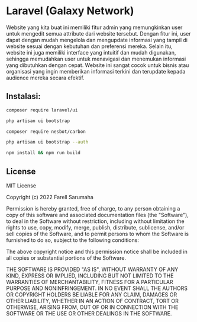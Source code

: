 
# Laravel (Galaxy Network)
Website yang kita buat ini memiliki fitur admin yang memungkinkan user untuk mengedit semua attribute dari website tersebut. Dengan fitur ini, user dapat dengan mudah mengelola dan mengupdate informasi yang tampil di website sesuai dengan kebutuhan dan preferensi mereka. Selain itu, website ini juga memiliki interface yang intuitif dan mudah digunakan, sehingga memudahkan user untuk menavigasi dan menemukan informasi yang dibutuhkan dengan cepat. Website ini sangat cocok untuk bisnis atau organisasi yang ingin memberikan informasi terkini dan terupdate kepada audience mereka secara efektif.




## Instalasi:

```bash
composer require laravel/ui
```
```bash
php artisan ui bootstrap
```
```bash
composer require nesbot/carbon
```
```bash
php artisan ui bootstrap --auth
```
```bash
npm install && npm run build
```

## License

MIT License

Copyright (c) 2022 Farell Sarumaha

Permission is hereby granted, free of charge, to any person obtaining a copy
of this software and associated documentation files (the "Software"), to deal
in the Software without restriction, including without limitation the rights
to use, copy, modify, merge, publish, distribute, sublicense, and/or sell
copies of the Software, and to permit persons to whom the Software is
furnished to do so, subject to the following conditions:

The above copyright notice and this permission notice shall be included in all
copies or substantial portions of the Software.

THE SOFTWARE IS PROVIDED "AS IS", WITHOUT WARRANTY OF ANY KIND, EXPRESS OR
IMPLIED, INCLUDING BUT NOT LIMITED TO THE WARRANTIES OF MERCHANTABILITY,
FITNESS FOR A PARTICULAR PURPOSE AND NONINFRINGEMENT. IN NO EVENT SHALL THE
AUTHORS OR COPYRIGHT HOLDERS BE LIABLE FOR ANY CLAIM, DAMAGES OR OTHER
LIABILITY, WHETHER IN AN ACTION OF CONTRACT, TORT OR OTHERWISE, ARISING FROM,
OUT OF OR IN CONNECTION WITH THE SOFTWARE OR THE USE OR OTHER DEALINGS IN THE
SOFTWARE.
